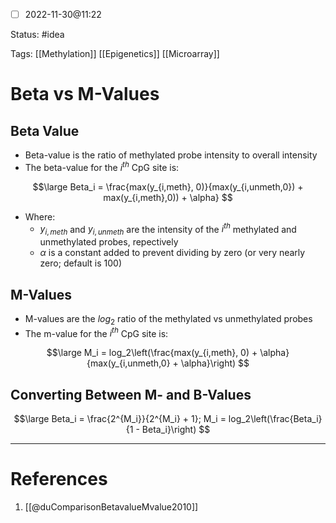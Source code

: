 - [ ] 2022-11-30@11:22

Status: #idea

Tags: [[Methylation]] [[Epigenetics]] [[Microarray]]

# Beta vs M-Values

## Beta Value

* Beta-value is the ratio of methylated probe intensity to overall intensity
* The beta-value for the $i^{th}$ CpG site is:

$$\large
Beta_i = \frac{max(y_{i,meth}, 0)}{max(y_{i,unmeth,0}) + max(y_{i,meth},0)) + \alpha} 
$$
* Where:
	* $y_{i,meth}$ and $y_{i,unmeth}$ are the intensity of the $i^{th}$ methylated and unmethylated probes, repectively
	* $\alpha$ is a constant added to prevent dividing by zero (or very nearly zero; default is 100)

## M-Values

* M-values are the $log_2$ ratio of the methylated vs unmethylated probes
* The m-value for the $i^{th}$ CpG site is:

$$\large
M_i = log_2\left(\frac{max(y_{i,meth}, 0) + \alpha}{max(y_{i,unmeth,0} + \alpha}\right)
$$
## Converting Between M- and B-Values

$$\large
Beta_i = \frac{2^{M_i}}{2^{M_i} + 1}; M_i = log_2\left(\frac{Beta_i}{1 - Beta_i}\right)
$$

---
# References
1. [[@duComparisonBetavalueMvalue2010]]